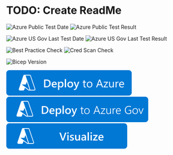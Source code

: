 # TODO: Create ReadMe

![Azure Public Test Date](https://azurequickstartsservice.blob.core.windows.net/badges/quickstarts/microsoft.apimanagement/publish-api-to-apim-opendocs/PublicLastTestDate.svg)
![Azure Public Test Result](https://azurequickstartsservice.blob.core.windows.net/badges/quickstarts/microsoft.apimanagement/publish-api-to-apim-opendocs/PublicDeployment.svg)

![Azure US Gov Last Test Date](https://azurequickstartsservice.blob.core.windows.net/badges/quickstarts/microsoft.apimanagement/publish-api-to-apim-opendocs/FairfaxLastTestDate.svg)
![Azure US Gov Last Test Result](https://azurequickstartsservice.blob.core.windows.net/badges/quickstarts/microsoft.apimanagement/publish-api-to-apim-opendocs/FairfaxDeployment.svg)

![Best Practice Check](https://azurequickstartsservice.blob.core.windows.net/badges/quickstarts/microsoft.apimanagement/publish-api-to-apim-opendocs/BestPracticeResult.svg)
![Cred Scan Check](https://azurequickstartsservice.blob.core.windows.net/badges/quickstarts/microsoft.apimanagement/publish-api-to-apim-opendocs/CredScanResult.svg)

![Bicep Version](https://azurequickstartsservice.blob.core.windows.net/badges/quickstarts/microsoft.apimanagement/publish-api-to-apim-opendocs/BicepVersion.svg)

[![Deploy To Azure](https://raw.githubusercontent.com/Azure/azure-quickstart-templates/master/1-CONTRIBUTION-GUIDE/images/deploytoazure.svg?sanitize=true)](https://portal.azure.com/#create/Microsoft.Template/uri/https%3A%2F%2Fraw.githubusercontent.com%2FAzure%2Fazure-quickstart-templates%2Fmaster%2Fquickstarts%2Fmicrosoft.apimanagement%2Fpublish-api-to-apim-opendocs%2Fazuredeploy.json)
[![Deploy To Azure US Gov](https://raw.githubusercontent.com/Azure/azure-quickstart-templates/master/1-CONTRIBUTION-GUIDE/images/deploytoazuregov.svg?sanitize=true)](https://portal.azure.us/#create/Microsoft.Template/uri/https%3A%2F%2Fraw.githubusercontent.com%2FAzure%2Fazure-quickstart-templates%2Fmaster%2Fquickstarts%2Fmicrosoft.apimanagement%2Fpublish-api-to-apim-opendocs%2Fazuredeploy.json)
[![Visualize](https://raw.githubusercontent.com/Azure/azure-quickstart-templates/master/1-CONTRIBUTION-GUIDE/images/visualizebutton.svg?sanitize=true)](http://armviz.io/#/?load=https%3A%2F%2Fraw.githubusercontent.com%2FAzure%2Fazure-quickstart-templates%2Fmaster%2Fquickstarts%2Fmicrosoft.apimanagement%2Fpublish-api-to-apim-opendocs%2Fazuredeploy.json)

